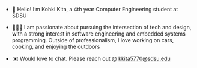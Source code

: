 - 👋 Hello! I’m Kohki Kita, a 4th year Computer Engineering student at SDSU

- 🧑🏻‍💻 I am passionate about pursuing the intersection of tech and design, with a strong interest in software engineering and embedded systems programming. Outside of professionalism, I love working on cars, cooking, and enjoying the outdoors

- ✉️ Would love to chat. Please reach out @ kkita5770@sdsu.edu

